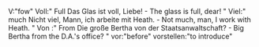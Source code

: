 V:"fow"
Voll:"
Full
Das Glas ist voll, Liebe! - The glass is full, dear!
"
Viel:"
much
Nicht viel, Mann, ich arbeite mit Heath. - Not much, man, I work with Heath.
"
Von :"
From
Die große Bertha von der Staatsanwaltschaft? -  Big Bertha from the D.A.'s office?
"
vor:"before"
vorstellen:"to introduce"
